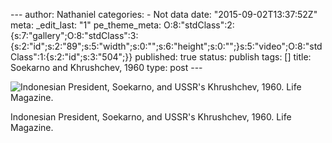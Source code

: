 --- author: Nathaniel categories: - Not data date:
"2015-09-02T13:37:52Z" meta: \_edit\_last: "1" pe\_theme\_meta:
O:8:"stdClass":2:{s:7:"gallery";O:8:"stdClass":3:{s:2:"id";s:2:"89";s:5:"width";s:0:"";s:6:"height";s:0:"";}s:5:"video";O:8:"stdClass":1:{s:2:"id";s:3:"504";}}
published: true status: publish tags: \[\] title: Soekarno and
Khrushchev, 1960 type: post ---

<div class="media image">

![Indonesian President, Soekarno, and USSR's Khrushchev, 1960. Life
Magazine.](%7B%7B%20site.baseurl%20%7D%7D/assets/soekarnokhrushchev.jpg)

</div>

Indonesian President, Soekarno, and USSR's Khrushchev, 1960. Life
Magazine.
